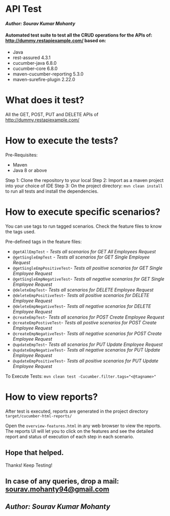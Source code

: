 # API Test
#### *Author: Sourav Kumar Mohanty*
#### Automated test suite to test all the CRUD operations for the APIs of: http://dummy.restapiexample.com/ based on:
- Java
- rest-assured 4.3.1
- cucumber-java 6.8.0
- cucumber-core 6.8.0
- maven-cucumber-reporting 5.3.0
- maven-surefire-plugin 2.22.0

# What does it test? 
All the GET, POST, PUT and DELETE APIs of http://dummy.restapiexample.com/

# How to execute the tests?
Pre-Requisites:
- Maven 
- Java 8 or above

Step 1: Clone the repository to your local
Step 2: Import as a maven project into your choice of IDE
Step 3: On the project directory: `mvn clean install` to run all tests and install the dependencies.

# How to execute specific scenarios?
You can use tags to run tagged scenarios. Check the feature files to know the tags used.

Pre-defined tags in the feature files:
- `@getAllEmpTest` - *Tests all scenarios for GET All Employees Request*
- `@getSingleEmpTest` - *Tests all scenarios for GET Single Employee Request*
- `@getSingleEmpPositiveTest`- *Tests all positive scenarios for GET Single Employee Request*
- `@getSingleEmpNegativeTest`- *Tests all negative scenarios for GET Single Employee Request*
- `@deleteEmpTest`- *Tests all scenarios for DELETE Employee Request*
- `@deleteEmpPositiveTest`- *Tests all positive scenarios for DELETE Employee Request*
- `@deleteEmpNegativeTest`- *Tests all negative scenarios for DELETE Employee Request*
- `@createEmpTest`- *Tests all scenarios for POST Create Employee Request*
- `@createEmpPostiveTest`- *Tests all postive scenarios for POST Create Employee Request*
- `@createEmpNegativeTest`- *Tests all negative scenarios for POST Create Employee Request*
- `@updateEmpTest`- *Tests all scenarios for PUT Update Employee Request*
- `@updateEmpNegativeTest`- *Tests all negative scenarios for PUT Update Employee Request*
- `@updateEmpPositiveTest`- *Tests all positive scenarios for PUT Update Employee Request*

To Execute Tests: `mvn clean test -Cucumber.filter.tags="<@tagname>"`

# How to view reports?

After test is executed, reports are generated in the project directory `target/cucumber-html-reports/`

Open the `overview-features.html` in any web browser to view the reports. The reports UI will let you to click on the features and see the detailed report and status of execution of each step in each scenario.

## Hope that helped.
Thanks! Keep Testing!

## In case of any queries, drop a mail: sourav.mohanty94@gmail.com
## *Author: Sourav Kumar Mohanty*




